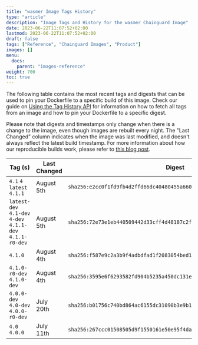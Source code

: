 ```yaml
---
title: "wasmer Image Tags History"
type: "article"
description: "Image Tags and History for the wasmer Chainguard Image"
date: 2023-06-22T11:07:52+02:00
lastmod: 2023-06-22T11:07:52+02:00
draft: false
tags: ["Reference", "Chainguard Images", "Product"]
images: []
menu:
  docs:
    parent: "images-reference"
weight: 700
toc: true
---
```


The following table contains the most recent tags and digests that can be used to pin your Dockerfile to a specific build of this image. Check our guide on [Using the Tag History API](/chainguard/chainguard-images/using-the-tag-history-api/) for information on how to fetch all tags from an image and how to pin your Dockerfile to a specific digest.

Please note that digests and timestamps only change when there is a change to the image, even though images are rebuilt every night. The "Last Changed" column indicates when the image was last modified, and doesn't always reflect the latest build timestamp. For more information about how our reproducible builds work, please refer to [this blog post](https://www.chainguard.dev/unchained/reproducing-chainguards-reproducible-image-builds).

| Tag (s)                                                    | Last Changed | Digest                                                                    |
|------------------------------------------------------------|--------------|---------------------------------------------------------------------------|
|  `4.1` `4` `latest` `4.1.1`                                | August 5th   | `sha256:e2cc0f1fd9fb4d2ffd66dc40480455a660edd1daaaf417e893375779b77f45cf` |
|  `latest-dev` `4.1-dev` `4-dev` `4.1.1-dev` `4.1.1-r0-dev` | August 5th   | `sha256:72e73e1eb440509442d33cff4d48187c2fe335067fd50c266f35fb359a3e449e` |
|  `4.1.0`                                                   | August 4th   | `sha256:f587e9c2a3b9f4adbdfad1f2083054bed13cc6561473aa6b9588733880a0039f` |
|  `4.1.0-r0-dev` `4.1.0-dev`                                | August 4th   | `sha256:3595e6f6293582fd904b5235a450dc131eb579018cc63523703c35ec77743d49` |
|  `4.0.0-dev` `4.0-dev` `4.0.0-r0-dev`                      | July 20th    | `sha256:b01756c740bd864ac6155dc31090b3e9b1d849de37a527a8484d7a0eebe7b136` |
|  `4.0` `4.0.0`                                             | July 11th    | `sha256:267ccc01508505d9f1550161e50e95f4da364395bdcbfd21a9806add21defd4e` |
